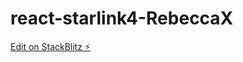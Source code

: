 # react-starlink4-RebeccaX

[Edit on StackBlitz ⚡️](https://stackblitz.com/edit/react-starlink4-2hsw11)